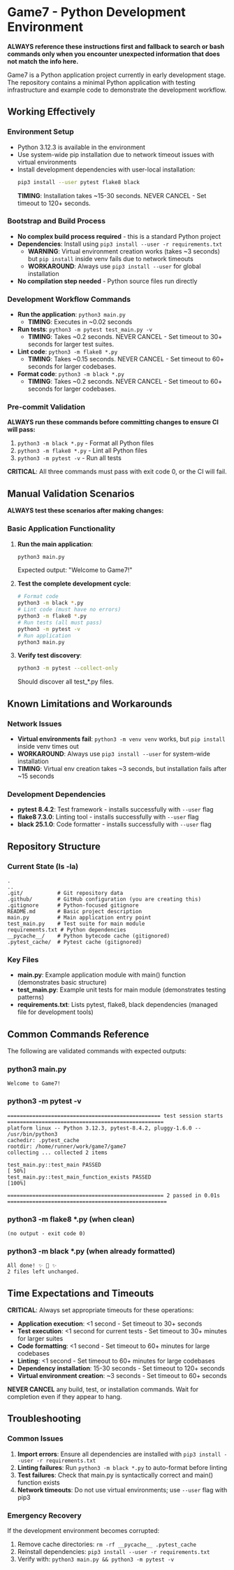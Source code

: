 # Game7 - Python Development Environment

**ALWAYS reference these instructions first and fallback to search or bash commands only when you encounter unexpected information that does not match the info here.**

Game7 is a Python application project currently in early development stage. The repository contains a minimal Python application with testing infrastructure and example code to demonstrate the development workflow.

## Working Effectively

### Environment Setup
- Python 3.12.3 is available in the environment
- Use system-wide pip installation due to network timeout issues with virtual environments
- Install development dependencies with user-local installation:
  ```bash
  pip3 install --user pytest flake8 black
  ```
  **TIMING**: Installation takes ~15-30 seconds. NEVER CANCEL - Set timeout to 120+ seconds.

### Bootstrap and Build Process
- **No complex build process required** - this is a standard Python project
- **Dependencies**: Install using `pip3 install --user -r requirements.txt`
  - **WARNING**: Virtual environment creation works (takes ~3 seconds) but `pip install` inside venv fails due to network timeouts
  - **WORKAROUND**: Always use `pip3 install --user` for global installation
- **No compilation step needed** - Python source files run directly

### Development Workflow Commands
- **Run the application**: `python3 main.py`
  - **TIMING**: Executes in ~0.02 seconds
- **Run tests**: `python3 -m pytest test_main.py -v`
  - **TIMING**: Takes ~0.2 seconds. NEVER CANCEL - Set timeout to 30+ seconds for larger test suites.
- **Lint code**: `python3 -m flake8 *.py`
  - **TIMING**: Takes ~0.15 seconds. NEVER CANCEL - Set timeout to 60+ seconds for larger codebases.
- **Format code**: `python3 -m black *.py`
  - **TIMING**: Takes ~0.2 seconds. NEVER CANCEL - Set timeout to 60+ seconds for larger codebases.

### Pre-commit Validation
**ALWAYS run these commands before committing changes to ensure CI will pass:**
1. `python3 -m black *.py` - Format all Python files
2. `python3 -m flake8 *.py` - Lint all Python files  
3. `python3 -m pytest -v` - Run all tests

**CRITICAL**: All three commands must pass with exit code 0, or the CI will fail.

## Manual Validation Scenarios

**ALWAYS test these scenarios after making changes:**

### Basic Application Functionality
1. **Run the main application**:
   ```bash
   python3 main.py
   ```
   Expected output: "Welcome to Game7!"

2. **Test the complete development cycle**:
   ```bash
   # Format code
   python3 -m black *.py
   # Lint code (must have no errors)
   python3 -m flake8 *.py
   # Run tests (all must pass)
   python3 -m pytest -v
   # Run application
   python3 main.py
   ```

3. **Verify test discovery**:
   ```bash
   python3 -m pytest --collect-only
   ```
   Should discover all test_*.py files.

## Known Limitations and Workarounds

### Network Issues
- **Virtual environments fail**: `python3 -m venv venv` works, but `pip install` inside venv times out
- **WORKAROUND**: Always use `pip3 install --user` for system-wide installation
- **TIMING**: Virtual env creation takes ~3 seconds, but installation fails after ~15 seconds

### Development Dependencies
- **pytest 8.4.2**: Test framework - installs successfully with `--user` flag
- **flake8 7.3.0**: Linting tool - installs successfully with `--user` flag  
- **black 25.1.0**: Code formatter - installs successfully with `--user` flag

## Repository Structure

### Current State (ls -la)
```
.
..
.git/           # Git repository data
.github/        # GitHub configuration (you are creating this)
.gitignore      # Python-focused gitignore
README.md       # Basic project description
main.py         # Main application entry point
test_main.py    # Test suite for main module
requirements.txt # Python dependencies
__pycache__/    # Python bytecode cache (gitignored)
.pytest_cache/  # Pytest cache (gitignored)
```

### Key Files
- **main.py**: Example application module with main() function (demonstrates basic structure)
- **test_main.py**: Example unit tests for main module (demonstrates testing patterns)
- **requirements.txt**: Lists pytest, flake8, black dependencies (managed file for development tools)

## Common Commands Reference

The following are validated commands with expected outputs:

### python3 main.py
```
Welcome to Game7!
```

### python3 -m pytest -v
```
================================================= test session starts ==================================================
platform linux -- Python 3.12.3, pytest-8.4.2, pluggy-1.6.0 -- /usr/bin/python3
cachedir: .pytest_cache
rootdir: /home/runner/work/game7/game7
collecting ... collected 2 items                                                                                                      

test_main.py::test_main PASSED                                                                                   [ 50%]
test_main.py::test_main_function_exists PASSED                                                                   [100%]

================================================== 2 passed in 0.01s ===================================================
```

### python3 -m flake8 *.py (when clean)
```
(no output - exit code 0)
```

### python3 -m black *.py (when already formatted)
```
All done! ✨ 🍰 ✨
2 files left unchanged.
```

## Time Expectations and Timeouts

**CRITICAL**: Always set appropriate timeouts for these operations:

- **Application execution**: <1 second - Set timeout to 30+ seconds
- **Test execution**: <1 second for current tests - Set timeout to 30+ minutes for larger suites
- **Code formatting**: <1 second - Set timeout to 60+ minutes for large codebases
- **Linting**: <1 second - Set timeout to 60+ minutes for large codebases
- **Dependency installation**: 15-30 seconds - Set timeout to 120+ seconds
- **Virtual environment creation**: ~3 seconds - Set timeout to 60+ seconds

**NEVER CANCEL** any build, test, or installation commands. Wait for completion even if they appear to hang.

## Troubleshooting

### Common Issues
1. **Import errors**: Ensure all dependencies are installed with `pip3 install --user -r requirements.txt`
2. **Linting failures**: Run `python3 -m black *.py` to auto-format before linting
3. **Test failures**: Check that main.py is syntactically correct and main() function exists
4. **Network timeouts**: Do not use virtual environments; use `--user` flag with pip3

### Emergency Recovery
If the development environment becomes corrupted:
1. Remove cache directories: `rm -rf __pycache__ .pytest_cache`
2. Reinstall dependencies: `pip3 install --user -r requirements.txt`
3. Verify with: `python3 main.py && python3 -m pytest -v`